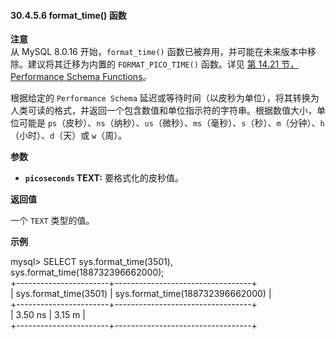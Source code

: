 #### 30.4.5.6 format_time() 函数

**注意**  
从 MySQL 8.0.16 开始，`format_time()` 函数已被弃用，并可能在未来版本中移除。建议将其迁移为内置的 `FORMAT_PICO_TIME()` 函数。详见 [第 14.21 节，Performance Schema Functions](#14.21-performance-schema-functions)。

根据给定的 `Performance Schema` 延迟或等待时间（以皮秒为单位），将其转换为人类可读的格式，并返回一个包含数值和单位指示符的字符串。根据数值大小，单位可能是 `ps`（皮秒）、`ns`（纳秒）、`us`（微秒）、`ms`（毫秒）、`s`（秒）、`m`（分钟）、`h`（小时）、`d`（天）或 `w`（周）。

**参数**

- **`picoseconds` TEXT:** 要格式化的皮秒值。

**返回值**

一个 `TEXT` 类型的值。

**示例**

mysql> SELECT sys.format_time(3501), sys.format_time(188732396662000);  
+-----------------------+----------------------------------+  
| sys.format_time(3501) | sys.format_time(188732396662000) |  
+-----------------------+----------------------------------+  
| 3.50 ns               | 3.15 m                          |  
+-----------------------+----------------------------------+  